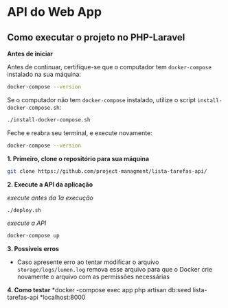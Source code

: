 # API do Web App


## Como executar o projeto no PHP-Laravel

**Antes de iniciar**


Antes de continuar, certifique-se que o computador tem `docker-compose` instalado na sua máquina:

```sh
docker-compose --version
```

Se o computador não tem `docker-compose` instalado, utilize o script `install-docker-compose.sh`:

```sh
./install-docker-compose.sh
```

Feche e reabra seu terminal, e execute novamente:

```sh
docker-compose --version
```


**1. Primeiro, clone o repositório para sua máquina**

```sh
git clone https://github.com/project-managment/lista-tarefas-api/
```


**2. Execute a API da aplicação**

_execute antes da 1a execução_

```sh
./deploy.sh
```

_execute a API_

```sh
docker-compose up
```
**3. Possíveis erros**
 * Caso apresente erro ao tentar modificar o arquivo `storage/logs/lumen.log` remova esse arquivo para que o Docker crie novamente o arquivo com as permissões necessárias


**4. Como testar**
 *docker -compose exec app php artisan db:seed lista-tarefas-api
 *localhost:8000
